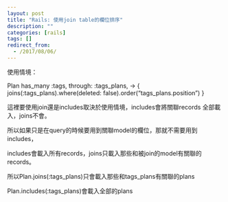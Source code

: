 ```yaml
---
layout: post
title: "Rails: 使用join table的欄位排序"
description: ""
categories: [rails]
tags: []
redirect_from:
  - /2017/08/06/
---
```


使用情境：

Plan has_many :tags, through: :tags_plans, -> { joins(:tags_plans).where(deleted: false).order(“tags_plans.position”) }

這裡要使用join還是includes取決於使用情境，includes會將關聯records 全部載入，joins不會。

所以如果只是在query的時候要用到關聯model的欄位，那就不需要用到includes，

includes會載入所有records，joins只載入那些和被join的model有關聯的records。

所以Plan.joins(:tags_plans)只會載入那些和tags_plans有關聯的plans

Plan.includes(:tags_plans)會載入全部的plans
